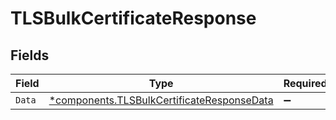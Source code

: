 # TLSBulkCertificateResponse


## Fields

| Field                                                                                               | Type                                                                                                | Required                                                                                            | Description                                                                                         |
| --------------------------------------------------------------------------------------------------- | --------------------------------------------------------------------------------------------------- | --------------------------------------------------------------------------------------------------- | --------------------------------------------------------------------------------------------------- |
| `Data`                                                                                              | [*components.TLSBulkCertificateResponseData](../../models/shared/tlsbulkcertificateresponsedata.md) | :heavy_minus_sign:                                                                                  | N/A                                                                                                 |